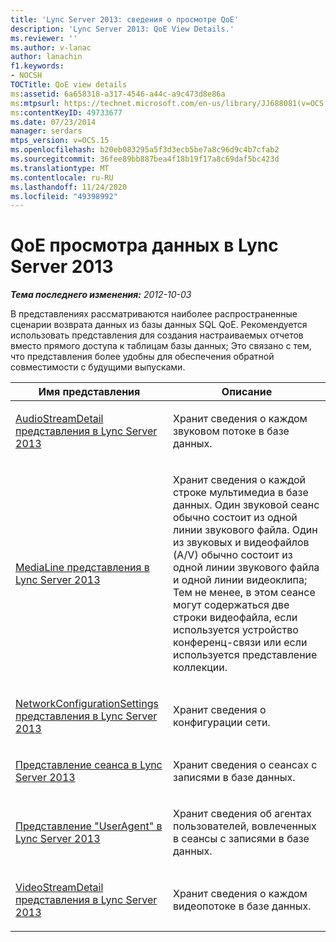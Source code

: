 ```yaml
---
title: 'Lync Server 2013: сведения о просмотре QoE'
description: 'Lync Server 2013: QoE View Details.'
ms.reviewer: ''
ms.author: v-lanac
author: lanachin
f1.keywords:
- NOCSH
TOCTitle: QoE view details
ms:assetid: 6a658318-a317-4546-a44c-a9c473d8e86a
ms:mtpsurl: https://technet.microsoft.com/en-us/library/JJ688081(v=OCS.15)
ms:contentKeyID: 49733677
ms.date: 07/23/2014
manager: serdars
mtps_version: v=OCS.15
ms.openlocfilehash: b20eb083295a5f3d3ecb5be7a8c96d9c4b7cfab2
ms.sourcegitcommit: 36fee89bb887bea4f18b19f17a8c69daf5bc423d
ms.translationtype: MT
ms.contentlocale: ru-RU
ms.lasthandoff: 11/24/2020
ms.locfileid: "49398992"
---
```

# <a name="qoe-view-details-in-lync-server-2013"></a>QoE просмотра данных в Lync Server 2013

<div data-xmlns="http://www.w3.org/1999/xhtml">

<div class="topic" data-xmlns="http://www.w3.org/1999/xhtml" data-msxsl="urn:schemas-microsoft-com:xslt" data-cs="https://msdn.microsoft.com/">

<div data-asp="https://msdn2.microsoft.com/asp">



</div>

<div id="mainSection">

<div id="mainBody">

<span> </span>

_**Тема последнего изменения:** 2012-10-03_

В представлениях рассматриваются наиболее распространенные сценарии возврата данных из базы данных SQL QoE. Рекомендуется использовать представления для создания настраиваемых отчетов вместо прямого доступа к таблицам базы данных; Это связано с тем, что представления более удобны для обеспечения обратной совместимости с будущими выпусками.


<table>
<colgroup>
<col style="width: 50%" />
<col style="width: 50%" />
</colgroup>
<thead>
<tr class="header">
<th>Имя представления</th>
<th>Описание</th>
</tr>
</thead>
<tbody>
<tr class="odd">
<td><p><a href="lync-server-2013-audiostreamdetail-view.md">AudioStreamDetail представления в Lync Server 2013</a></p></td>
<td><p>Хранит сведения о каждом звуковом потоке в базе данных.</p></td>
</tr>
<tr class="even">
<td><p><a href="lync-server-2013-medialine-view.md">MediaLine представления в Lync Server 2013</a></p></td>
<td><p>Хранит сведения о каждой строке мультимедиа в базе данных. Один звуковой сеанс обычно состоит из одной линии звукового файла. Один из звуковых и видеофайлов (A/V) обычно состоит из одной линии звукового файла и одной линии видеоклипа; Тем не менее, в этом сеансе могут содержаться две строки видеофайла, если используется устройство конференц-связи или если используется представление коллекции.</p></td>
</tr>
<tr class="odd">
<td><p><a href="lync-server-2013-networkconfigurationsettings-view.md">NetworkConfigurationSettings представления в Lync Server 2013</a></p></td>
<td><p>Хранит сведения о конфигурации сети.</p></td>
</tr>
<tr class="even">
<td><p><a href="lync-server-2013-session-view.md">Представление сеанса в Lync Server 2013</a></p></td>
<td><p>Хранит сведения о сеансах с записями в базе данных.</p></td>
</tr>
<tr class="odd">
<td><p><a href="lync-server-2013-useragent-view.md">Представление "UserAgent" в Lync Server 2013</a></p></td>
<td><p>Хранит сведения об агентах пользователей, вовлеченных в сеансы с записями в базе данных.</p></td>
</tr>
<tr class="even">
<td><p><a href="lync-server-2013-videostreamdetail-view.md">VideoStreamDetail представления в Lync Server 2013</a></p></td>
<td><p>Хранит сведения о каждом видеопотоке в базе данных.</p></td>
</tr>
</tbody>
</table>


</div>

<span> </span>

</div>

</div>

</div>

